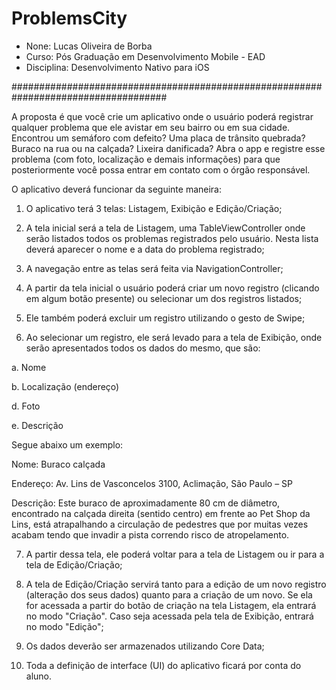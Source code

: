 # ProblemsCity

- None: Lucas Oliveira de Borba
- Curso: Pós Graduação em Desenvolvimento Mobile - EAD
- Disciplina: Desenvolvimento Nativo para iOS 

####################################################################################

A proposta é que você crie um aplicativo onde o usuário poderá registrar qualquer problema que ele avistar em seu bairro ou em sua cidade. 
Encontrou um semáforo com defeito? Uma placa de trânsito quebrada? Buraco na rua ou na calçada? Lixeira danificada? Abra o app e registre esse problema (com foto, localização e demais informações) para que posteriormente você possa entrar em contato com o órgão responsável.

O aplicativo deverá funcionar da seguinte maneira:

1) O aplicativo terá 3 telas: Listagem, Exibição e Edição/Criação;

2) A tela inicial será a tela de Listagem, uma TableViewController onde serão listados todos os problemas registrados pelo usuário. Nesta lista deverá aparecer o nome e a data do problema registrado;

3) A navegação entre as telas será feita via NavigationController;

4) A partir da tela inicial o usuário poderá criar um novo registro (clicando em algum botão presente) ou selecionar um dos registros listados;

5) Ele também poderá excluir um registro utilizando o gesto de Swipe;

6) Ao selecionar um registro, ele será levado para a tela de Exibição, onde serão apresentados todos os dados do mesmo, que são:

a. Nome

b. Localização (endereço)

d. Foto

e. Descrição

Segue abaixo um exemplo:

Nome: Buraco calçada

Endereço: Av. Lins de Vasconcelos 3100, Aclimação, São Paulo – SP

Descrição: Este buraco de aproximadamente 80 cm de diâmetro, encontrado na calçada direita (sentido centro) em frente ao Pet Shop da Lins, está atrapalhando a circulação de pedestres que por muitas vezes acabam tendo que invadir a pista correndo risco de atropelamento.

7) A partir dessa tela, ele poderá voltar para a tela de Listagem ou ir para a tela de Edição/Criação;

8) A tela de Edição/Criação servirá tanto para a edição de um novo registro (alteração dos seus dados) quanto para a criação de um novo. Se ela for acessada a partir do botão de criação na tela Listagem, ela entrará no modo "Criação". Caso seja acessada pela tela de Exibição, entrará no modo "Edição";

9) Os dados deverão ser armazenados utilizando Core Data;

10) Toda a definição de interface (UI) do aplicativo ficará por conta do aluno.


